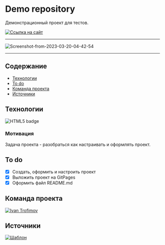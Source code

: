 # Demo repository
Демонстрационный проект для тестов.

[![Ссылка на сайт](https://img.shields.io/badge/-WEBSITE-%23222222?logo=GitHub%20Pages)](https://impudens.github.io/js-vite-template/)

***

<img src="https://i.ibb.co/qD34Hn4/Screenshot-from-2023-03-20-04-42-54.png" alt="Screenshot-from-2023-03-20-04-42-54" border="0">

***

## Содержание
- [Технологии](#технологии)
- [To do](#to-do)
- [Команда проекта](#команда-проекта)
- [Источники](#Источники)

## Технологии
![HTML5 badge](https://img.shields.io/badge/-HTML-%23003?logo=html5)

### Мотивация
Задача проекта - разобраться как настраивать и оформлять проект. 

## To do
- [x] Создать, оформить и настроить проект
- [x] Выложить проект на GitPages
- [x] Оформить файл README.md

## Команда проекта
[![Ivan Trofimov](https://img.shields.io/badge/-Ivan%20Trofimov-black?logo=GitHub)](https://github.com/impudens)

## Источники
[![Шаблон](https://img.shields.io/badge/-%D0%A8%D0%B0%D0%B1%D0%BB%D0%BE%D0%BD%20README.md-informational?logo=GitHub)](https://gist.github.com/bzvyagintsev/0c4adf4403d4261808d75f9576c814c2)